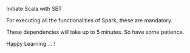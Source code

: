 Initiate Scala with SBT



For executing all the functionalities of Spark, these are mandatory.



These dependencies will take up to 5 minutes. So have some patience.



Happy Learning.....!

